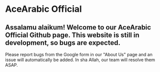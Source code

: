 # AceArabic Official

## Assalamu alaikum! Welcome to our AceArabic Official Github page. This website is still in development, so bugs are expected. 
Please report bugs from the Google form in our "About Us" page and an issue will automatically be added. In sha Allah, our team will resolve them ASAP.
